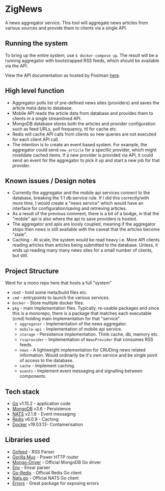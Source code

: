 # ZigNews

A news aggregator service. This tool will aggregate news articles from various sources and provide them to clients via a single API.

## Running the system

To bring up the entire system, use `$ docker-compose up`. The result will be a running aggregator with bootstrapped RSS feeds, which should be available via the API.

View the API documentation as hosted by Postman [here](https://documenter.getpostman.com/view/820576/TVYNYvQ1).

## High level function

* Aggregator polls list of pre-defined news sites (providers) and saves the article meta data to database.
* Mobile API reads the article data from database and provides them to clients in a single streamlined API.
* MongoDB database stores both the articles and provider configuration such as feed URLs, poll frequency, ttl for cache etc.
* Redis will cache API calls from clients so new queries are not executed for each client API call.
* The intention is to create an event based system. For example, the aggregator could send `new_article` for a specific provider, which might invalidate cached items. If a new provider is provided via API, it could send an event for the aggregator to pick it up and start a new job for that provider.

## Known issues / Design notes

* Currently the aggregator and the mobile api services connect to the database, breaking the 1:1 db:service rule. If I did this correctly/with more time, I would create a "news service" which would have an interface for configuration/saving and retrieving articles.
* As a result of the previous comment, there is a bit of a bodge, in that the "mobile" api is also where the api to save providers is hosted.
* The aggregator and apis are loosly coupled, meaning if the aggregator stops then news is still available with the caveat that the articles become "stale".
* Caching - At scale, the system would be read heavy i.e. More API clients reading articles than articles being submitted to the database. Unless, it ends up reading many many news sites for a small number of clients, but still.

## Project Structure

Went for a mono repo here that hosts a full "system"

* _root_ - hold some meta/build files etc.
* `cmd` - entrypoints to launch the various services.
* `Docker` - Store multiple docker files.
* `pkg` - main implementation files. Typically, re-usable packages and since this is a monorepo, there is a package that matches each executable (cmd) holding main implementation for that "service".
  * `aggregator` - Implementation of the news aggregator.
  * `mobile-api` - Implementation of mobile api service.
  * `storage` - Persistence implementation. Think cache, db, memory etc.
  * `rssprovider` - Implementation of `NewsProvider` that consumes RSS feeds.
  * `news` - A lightweight implementation for CRUDing news related information. Would ordinarily be it's own service and be single point of access to the database.
  * `cache` - Implement caching.
  * `events` - Implement event messaging and signalling between components.

## Tech stack

* [Go](https://golang.org/) v1.15.2 - application code
* [MongoDB](http://mongodb.com/) v3.6 - Persistence
* [NATS](https://nats.io/) v2.1.8 - Event messaging
* [Redis](https://redis.io) v6.0.9 - Caching
* [Docker](https://docker.com) v19.03.13- Containerisation

## Libraries used

* [Gofeed](github.com/mmcdole/gofeed) - RSS Parser
* [Gorilla Mux](https://github.com/gorilla/mux) - Power HTTP router
* [Mongo-Driver](https://github.com/mongodb/mongo-go-driver) - Official MongoDB Go driver
* [Env](https://github.com/caarlos0/env) - Envar parser
* [Go-Redis](https://github.com/go-redis/redis) - Official Redis Go client
* [Nats.go](https://github.com/nats-io/nats.go) - Official NATS Go client
* [Errors](https://github.com/pkg/errors) - Great package for exposing errors

